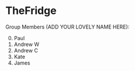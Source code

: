 # TheFridge
Group Members (ADD YOUR LOVELY NAME HERE):

0. Paul
1. Andrew W
2. Andrew C
3. Kate
4. James 

